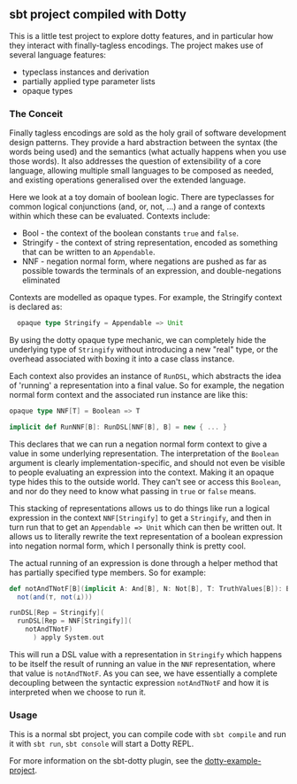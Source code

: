 ## sbt project compiled with Dotty

This is a little test project to explore dotty features, and in particular how they interact with finally-tagless
encodings. The project makes use of several language features:

* typeclass instances and derivation
* partially applied type parameter lists
* opaque types

### The Conceit

Finally tagless encodings are sold as the holy grail of software development design patterns. They provide a hard
abstraction between the syntax (the words being used) and the semantics (what actually happens when you use those
words).
It also addresses the question of extensibility of a core language, allowing multiple small languages to be composed as
needed, and existing operations generalised over the extended language.

Here we look at a toy domain of boolean logic.
There are typeclasses for common logical conjunctions (and, or, not, ...) and a range of contexts within which these can
be evaluated. Contexts include:

* Bool - the context of the boolean constants `true` and `false`.
* Stringify - the context of string representation, encoded as something that can be written to an `Appendable`.
* NNF - negation normal form, where negations are pushed as far as possible towards the terminals of an expression, and
double-negations eliminated

Contexts are modelled as opaque types. For example, the Stringify context is declared as:

```scala
  opaque type Stringify = Appendable => Unit
```

By using the dotty opaque type mechanic, we can completely hide the underlying type of `Stringify` without introducing
a new "real" type, or the overhead associated with boxing it into a case class instance.

Each context also provides an instance of `RunDSL`, which abstracts the idea of 'running' a representation into a final
value.
So for example, the negation normal form context and the associated run instance are like this:

```scala
opaque type NNF[T] = Boolean => T

implicit def RunNNF[B]: RunDSL[NNF[B], B] = new { ... }
```

This declares that we can run a negation normal form context to give a value in some underlying representation.
The interpretation of the `Boolean` argument is clearly implementation-specific, and should not even be visible to
people evaluating an expression into the context.
Making it an opaque type hides this to the outside world.
They can't see or access this `Boolean`, and nor do they need to know what passing in `true` or `false` means.

This stacking of representations allows us to do things like run a logical expression in the context `NNF[Stringify]` to
get a `Stringify`, and then in turn run that to get an `Appendable => Unit` which can then be written out.
It allows us to literally rewrite the text representation of a boolean expression into negation normal form, which I
personally think is pretty cool.

The actual running of an expression is done through a helper method that has partially specified type members.
So for example:

```scala
def notAndTNotF[B](implicit A: And[B], N: Not[B], T: TruthValues[B]): B = 
  not(and(⊤, not(⊥)))

runDSL[Rep = Stringify](
  runDSL[Rep = NNF[Stringify]](
    notAndTNotF)
      ) apply System.out
```

This will run a DSL value with a representation in `Stringify` which happens to be itself the result of running an
value in the `NNF` representation, where that value is `notAndTNotF`.
As you can see, we have essentially a complete decoupling between the syntactic expression `notAndTNotF` and how it is
interpreted when we choose to run it.
 
### Usage

This is a normal sbt project, you can compile code with `sbt compile` and run it
with `sbt run`, `sbt console` will start a Dotty REPL.

For more information on the sbt-dotty plugin, see the
[dotty-example-project](https://github.com/lampepfl/dotty-example-project/blob/master/README.md).
